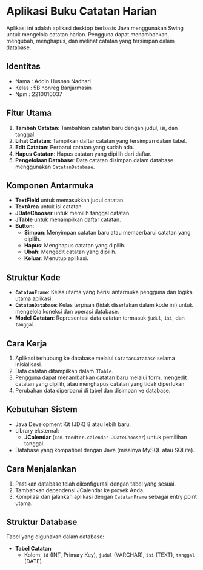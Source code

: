 
# Aplikasi Buku Catatan Harian

Aplikasi ini adalah aplikasi desktop berbasis Java menggunakan Swing untuk mengelola catatan harian. Pengguna dapat menambahkan, mengubah, menghapus, dan melihat catatan yang tersimpan dalam database.

## Identitas 
- Nama : Addin Husnan Nadhari
- Kelas : 5B nonreg Banjarmasin
- Npm : 2210010037

## Fitur Utama
1. **Tambah Catatan**: Tambahkan catatan baru dengan judul, isi, dan tanggal.
2. **Lihat Catatan**: Tampilkan daftar catatan yang tersimpan dalam tabel.
3. **Edit Catatan**: Perbarui catatan yang sudah ada.
4. **Hapus Catatan**: Hapus catatan yang dipilih dari daftar.
5. **Pengelolaan Database**: Data catatan disimpan dalam database menggunakan `CatatanDatabase`.

## Komponen Antarmuka
- **TextField** untuk memasukkan judul catatan.
- **TextArea** untuk isi catatan.
- **JDateChooser** untuk memilih tanggal catatan.
- **JTable** untuk menampilkan daftar catatan.
- **Button**:
  - **Simpan**: Menyimpan catatan baru atau memperbarui catatan yang dipilih.
  - **Hapus**: Menghapus catatan yang dipilih.
  - **Ubah**: Mengedit catatan yang dipilih.
  - **Keluar**: Menutup aplikasi.

## Struktur Kode
- **`CatatanFrame`**: Kelas utama yang berisi antarmuka pengguna dan logika utama aplikasi.
- **`CatatanDatabase`**: Kelas terpisah (tidak disertakan dalam kode ini) untuk mengelola koneksi dan operasi database.
- **Model Catatan**: Representasi data catatan termasuk `judul`, `isi`, dan `tanggal`.

## Cara Kerja
1. Aplikasi terhubung ke database melalui `CatatanDatabase` selama inisialisasi.
2. Data catatan ditampilkan dalam `JTable`.
3. Pengguna dapat menambahkan catatan baru melalui form, mengedit catatan yang dipilih, atau menghapus catatan yang tidak diperlukan.
4. Perubahan data diperbarui di tabel dan disimpan ke database.

## Kebutuhan Sistem
- Java Development Kit (JDK) 8 atau lebih baru.
- Library eksternal:
  - **JCalendar** (`com.toedter.calendar.JDateChooser`) untuk pemilihan tanggal.
- Database yang kompatibel dengan Java (misalnya MySQL atau SQLite).

## Cara Menjalankan
1. Pastikan database telah dikonfigurasi dengan tabel yang sesuai.
2. Tambahkan dependensi JCalendar ke proyek Anda.
3. Kompilasi dan jalankan aplikasi dengan `CatatanFrame` sebagai entry point utama.

## Struktur Database
Tabel yang digunakan dalam database:
- **Tabel Catatan**
  - Kolom: `id` (INT, Primary Key), `judul` (VARCHAR), `isi` (TEXT), `tanggal` (DATE).
